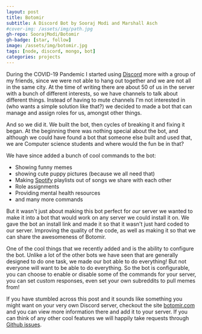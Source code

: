```yaml
---
layout: post
title: Botomir
subtitle: A Discord Bot by Sooraj Modi and Marshall Asch
#cover-img: /assets/img/path.jpg
gh-repo: SoorajModi/Botomir
gh-badge: [star, follow]
image: /assets/img/botomir.jpg
tags: [node, discord, mongo, bot]
categories: projects
---
```


During the COVID-19 Pandemic I started using [Discord] more with a group of my friends,
since we were not able to hang out together and we are not all in the same city.
At the time of writing there are about 50 of us in the server with a bunch of different
interests, so we have channels to talk about different things. Instead of having to mute
channels I'm not interested in (who wants a simple solution like that?) we decided to
made a bot that can manage and assign roles for us, amongst other things.

And so we did it. We built the bot, then cycles of breaking it and fixing it began.
At the beginning there was nothing special about the bot, and although we could have found
a bot that someone else built and used that, we are Computer science students and where
would the fun be in that?

We have since added a bunch of cool commands to the bot:
- Showing funny memes
- showing cute puppy pictures (because we all need that)
- Making [Spotify] playlists out of songs we share with each other
- Role assignments
- Providing mental health resources
- and many more commands


But it wasn't just about making this bot perfect for _our_ server we wanted to make it
into a bot that would work on any server we could install it on.
We gave the bot an install link and made it so that it wasn't just hard coded to our server.
Improving the quality of the code, as well as making it so that we can share the
awesomeness of Botomir.

One of the cool things that we recently added and is the ability to configure the bot.
Unlike a lot of the other bots we have seen that are generally designed to do one task,
we made our bot able to do everything! But not everyone will want to be able to do everything.
So the bot is configurable, you can choose to enable or disable some of the commands for your
server, you can set custom responses, even set your own subreddits to pull memes from!

If you have stumbled across this post and it sounds like something you might want on your
very own Discord server, checkout the site [botomir.com] and you can view more information there
and add it to your server. If you can think of any other cool features we will happily take requests
through [Github issues].




<!-- LINKS -->
[botomir.com]: https://botomir.com
[Github issues]: https://github.com/SoorajModi/Botomir/issues
[Discord]: https://discord.com/
[Spotify]: https://www.spotify.com/
